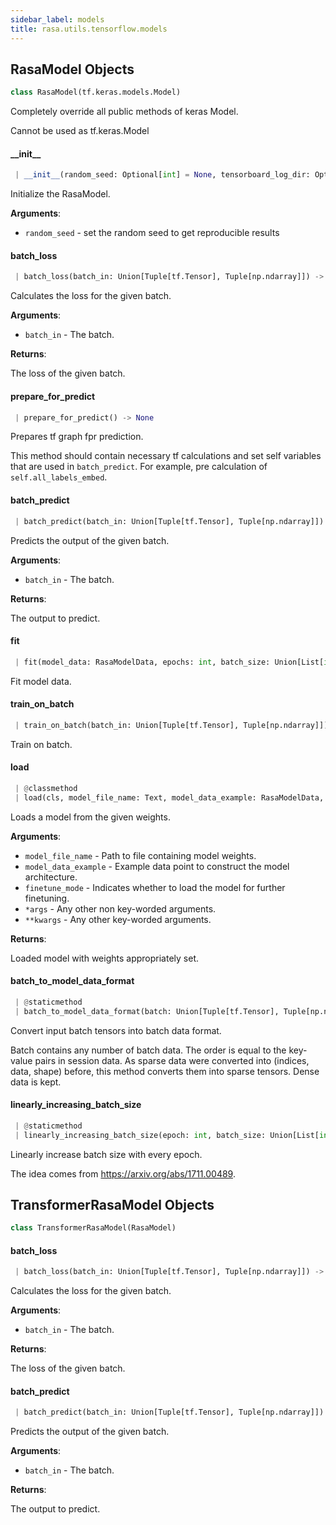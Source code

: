 ```yaml
---
sidebar_label: models
title: rasa.utils.tensorflow.models
---
```


## RasaModel Objects

```python
class RasaModel(tf.keras.models.Model)
```

Completely override all public methods of keras Model.

Cannot be used as tf.keras.Model

#### \_\_init\_\_

```python
 | __init__(random_seed: Optional[int] = None, tensorboard_log_dir: Optional[Text] = None, tensorboard_log_level: Optional[Text] = "epoch", checkpoint_model: Optional[bool] = False, **kwargs, ,) -> None
```

Initialize the RasaModel.

**Arguments**:

- `random_seed` - set the random seed to get reproducible results

#### batch\_loss

```python
 | batch_loss(batch_in: Union[Tuple[tf.Tensor], Tuple[np.ndarray]]) -> tf.Tensor
```

Calculates the loss for the given batch.

**Arguments**:

- `batch_in` - The batch.
  

**Returns**:

  The loss of the given batch.

#### prepare\_for\_predict

```python
 | prepare_for_predict() -> None
```

Prepares tf graph fpr prediction.

This method should contain necessary tf calculations
and set self variables that are used in `batch_predict`.
For example, pre calculation of `self.all_labels_embed`.

#### batch\_predict

```python
 | batch_predict(batch_in: Union[Tuple[tf.Tensor], Tuple[np.ndarray]]) -> Dict[Text, tf.Tensor]
```

Predicts the output of the given batch.

**Arguments**:

- `batch_in` - The batch.
  

**Returns**:

  The output to predict.

#### fit

```python
 | fit(model_data: RasaModelData, epochs: int, batch_size: Union[List[int], int], evaluate_on_num_examples: int, evaluate_every_num_epochs: int, batch_strategy: Text, silent: bool = False, loading: bool = False, eager: bool = False) -> None
```

Fit model data.

#### train\_on\_batch

```python
 | train_on_batch(batch_in: Union[Tuple[tf.Tensor], Tuple[np.ndarray]]) -> None
```

Train on batch.

#### load

```python
 | @classmethod
 | load(cls, model_file_name: Text, model_data_example: RasaModelData, finetune_mode: bool = False, *args, **kwargs, *, ,) -> "RasaModel"
```

Loads a model from the given weights.

**Arguments**:

- `model_file_name` - Path to file containing model weights.
- `model_data_example` - Example data point to construct the model architecture.
- `finetune_mode` - Indicates whether to load the model for further finetuning.
- `*args` - Any other non key-worded arguments.
- `**kwargs` - Any other key-worded arguments.
  

**Returns**:

  Loaded model with weights appropriately set.

#### batch\_to\_model\_data\_format

```python
 | @staticmethod
 | batch_to_model_data_format(batch: Union[Tuple[tf.Tensor], Tuple[np.ndarray]], data_signature: Dict[Text, Dict[Text, List[FeatureSignature]]]) -> Dict[Text, Dict[Text, List[tf.Tensor]]]
```

Convert input batch tensors into batch data format.

Batch contains any number of batch data. The order is equal to the
key-value pairs in session data. As sparse data were converted into (indices,
data, shape) before, this method converts them into sparse tensors. Dense
data is kept.

#### linearly\_increasing\_batch\_size

```python
 | @staticmethod
 | linearly_increasing_batch_size(epoch: int, batch_size: Union[List[int], int], epochs: int) -> int
```

Linearly increase batch size with every epoch.

The idea comes from https://arxiv.org/abs/1711.00489.

## TransformerRasaModel Objects

```python
class TransformerRasaModel(RasaModel)
```

#### batch\_loss

```python
 | batch_loss(batch_in: Union[Tuple[tf.Tensor], Tuple[np.ndarray]]) -> tf.Tensor
```

Calculates the loss for the given batch.

**Arguments**:

- `batch_in` - The batch.
  

**Returns**:

  The loss of the given batch.

#### batch\_predict

```python
 | batch_predict(batch_in: Union[Tuple[tf.Tensor], Tuple[np.ndarray]]) -> Dict[Text, tf.Tensor]
```

Predicts the output of the given batch.

**Arguments**:

- `batch_in` - The batch.
  

**Returns**:

  The output to predict.

